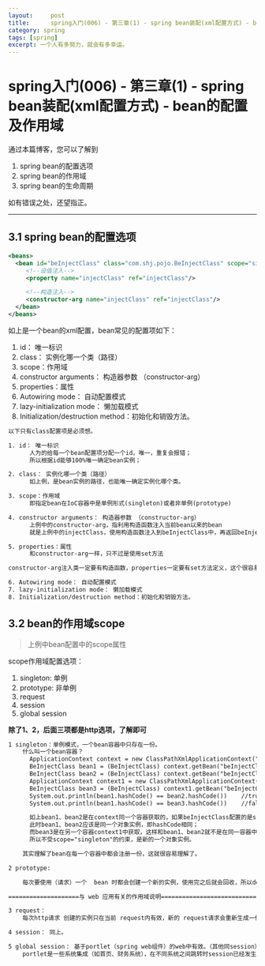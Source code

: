 ```yaml
---
layout:     post
title:      spring入门(006) - 第三章(1) - spring bean装配(xml配置方式) - bean的配置及作用域
category: spring
tags: [spring]
excerpt: 一个人有多努力，就会有多幸运。
---
```


spring入门(006) - 第三章(1) - spring bean装配(xml配置方式) - bean的配置及作用域
=======================================

通过本篇博客，您可以了解到

1. spring bean的配置选项
2. spring bean的作用域
3. spring bean的生命周期

如有错误之处，还望指正。

-----------------------------------------

3.1 spring bean的配置选项
-----------------------------------------

```xml
<beans>
  <bean id="beInjectClass" class="com.shj.pojo.BeInjectClass" scope="singletin">
     <!--设值注入-->
     <property name="injectClass" ref="injectClass"/>

     <!--构造注入-->
     <constructor-arg name="injectClass" ref="injectClass"/>
  </bean>
</beans>
```

如上是一个bean的xml配置，bean常见的配置项如下：

1. id： 唯一标识
2. class： 实例化哪一个类（路径）
3. scope：作用域
4. constructor arguments： 构造器参数 （constructor-arg）
5. properties：属性
6. Autowiring mode： 自动配置模式
7. lazy-initialization mode： 懒加载模式
8. Initialization/destruction method：初始化和销毁方法。

```html
以下只有class配置项是必须想。

1. id： 唯一标识
      人为的给每一个bean配置项分配一个id，唯一，重复会报错；
      所以根据id能够100%唯一确定bean实例；

2. class： 实例化哪一个类（路径）
      如上例，是bean实例的路径，也能唯一确定实例化哪个类。

3. scope：作用域
      即指定bean在IoC容器中是单例形式(singleton)或者非单例(prototype)

4. constructor arguments： 构造器参数 （constructor-arg）
      上例中的constructor-arg，指利用构造函数注入当前bean以来的bean
      就是上例中的injectClass，使用构造函数注入到beInjectClass中，再返回beInjectClass这个实例；

5. properties：属性
      和constructor-arg一样，只不过是使用set方法

constructor-arg注入类一定要有构造函数，properties一定要有set方法定义，这个很容易理解。

6. Autowiring mode： 自动配置模式
7. lazy-initialization mode： 懒加载模式
8. Initialization/destruction method：初始化和销毁方法。
```

3.2 bean的作用域scope
--------------------------------------------

> 上例中bean配置中的scope属性

scope作用域配置选项：

1. singleton: 单例
2. prototype: 非单例
3. request
4. session
5. global session

**除了1、2，后面三项都是http选项，了解即可**

```html
1 singleton：单例模式，一个bean容器中只存在一份。
    什么叫一个bean容器？
      ApplicationContext context = new ClassPathXmlApplicationContext("spring-context.xml");
      BeInjectClass bean1 = (BeInjectClass) context.getBean("beInjectClass");
      BeInjectClass bean2 = (BeInjectClass) context.getBean("beInjectClass");
      ApplicationContext context1 = new ClassPathXmlApplicationContext("spring-context.xml");
      BeInjectClass bean3 = (BeInjectClass) context1.getBean("beInjectClass");
      System.out.println(bean1.hashCode() == bean2.hashCode())    //true
      System.out.println(bean1.hashCode() == bean3.hashCode())    //false

      如上bean1、bean2是在context同一个容器获取的，如果beInjectClass配置的是singleton，
      此时bean1、bean2应该是同一个对象实例，即hashCode相同；
      而bean3是在另一个容器context1中获取，这样和bean1、bean2就不是在同一容器中，
      所以不受scope="singleton"的约束，是新的一个对象实例。

    其实理解了bean在每一个容器中都会注册一份，这就很容易理解了。

2 prototype:

    每次要使用（请求）一个  bean 时都会创建一个新的实例，使用完之后就会回收，所以destory不生效。

====================与 web 应用有关的作用域说明===========================

3 request：
    每次http请求 创建的实例只在当前 request内有效，新的 request请求会重新生成一份实例，同一个request请求同一份实例。

4 session： 同上。

5 global session： 基于portlet（spring web组件）的web中有效。（其他同session）
    portlet是一些系统集成（如首页、财务系统），在不同系统之间跳转时session已经发生变化了，所以global session可以保证这种跨session访问。

```
